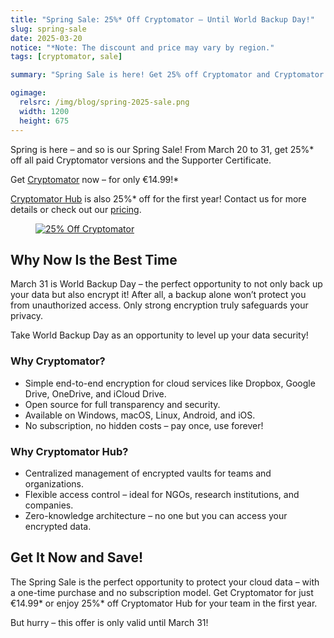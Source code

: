 ```yaml
---
title: "Spring Sale: 25%* Off Cryptomator – Until World Backup Day!"
slug: spring-sale
date: 2025-03-20
notice: "*Note: The discount and price may vary by region."
tags: [cryptomator, sale]

summary: "Spring Sale is here! Get 25% off Cryptomator and Cryptomator Hub from March 20 to 31 – just in time for World Backup Day! Secure your data with zero-knowledge encryption at a one-time price."

ogimage:
  relsrc: /img/blog/spring-2025-sale.png
  width: 1200
  height: 675
---
```


Spring is here – and so is our Spring Sale! From March 20 to 31, get 25%\* off all paid Cryptomator versions and the Supporter Certificate.

Get [Cryptomator](/for-individuals/) now – for only €14.99!\*

[Cryptomator Hub](/for-teams/) is also 25%\* off for the first year! Contact us for more details or check out our [pricing](/pricing/).
  
<figure class="text-center">
  <a href="/pricing/" target="_blank" rel="noopener">
    <img class="inline-block rounded-sm" src="/img/blog/spring-2025-sale.png" alt="25% Off Cryptomator" />
  </a>
</figure>

## Why Now Is the Best Time

March 31 is World Backup Day – the perfect opportunity to not only back up your data but also encrypt it! After all, a backup alone won’t protect you from unauthorized access. Only strong encryption truly safeguards your privacy.

Take World Backup Day as an opportunity to level up your data security!

### Why Cryptomator?

- Simple end-to-end encryption for cloud services like Dropbox, Google Drive, OneDrive, and iCloud Drive.
- Open source for full transparency and security.
- Available on Windows, macOS, Linux, Android, and iOS.
- No subscription, no hidden costs – pay once, use forever!

### Why Cryptomator Hub?

- Centralized management of encrypted vaults for teams and organizations.
- Flexible access control – ideal for NGOs, research institutions, and companies.
- Zero-knowledge architecture – no one but you can access your encrypted data.

## Get It Now and Save!

The Spring Sale is the perfect opportunity to protect your cloud data – with a one-time purchase and no subscription model. Get Cryptomator for just €14.99\* or enjoy 25%\* off Cryptomator Hub for your team in the first year.

But hurry – this offer is only valid until March 31!
